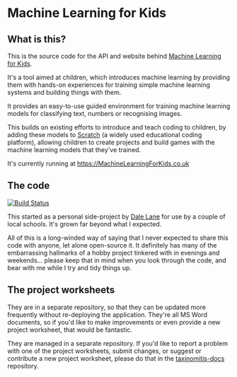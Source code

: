 # Machine Learning for Kids

## What is this?

This is the source code for the API and website behind [Machine Learning for Kids](https://machinelearningforkids.co.uk).

It's a tool aimed at children, which introduces machine learning by providing them with hands-on experiences for training simple machine learning systems and building things with them.

It provides an easy-to-use guided environment for training machine learning models for classifying text, numbers or recognising images.

This builds on existing efforts to introduce and teach coding to children, by adding these models to [Scratch](https://scratch.mit.edu/about) (a widely used educational coding platform), allowing children to create projects and build games with the machine learning models that they've trained.

It's currently running at https://MachineLearningForKids.co.uk

## The code

[![Build Status](https://travis-ci.org/IBM/taxinomitis.svg?branch=master)](https://travis-ci.org/IBM/taxinomitis)

This started as a personal side-project by [Dale Lane](https://github.com/dalelane/) for use by a couple of local schools. It's grown far beyond what I expected.

All of this is a long-winded way of saying that I never expected to share this code with anyone, let alone open-source it. It definitely has many of the embarrassing hallmarks of a hobby project tinkered with in evenings and weekends... please keep that in mind when you look through the code, and bear with me while I try and tidy things up.

## The project worksheets

They are in a separate repository, so that they can be updated more frequently without re-deploying the application. They're all MS Word documents, so if you'd like to make improvements or even provide a new project worksheet, that would be fantastic.

They are managed in a separate repository. If you'd like to report a problem with one of the project worksheets, submit changes, or suggest or contribute a new project worksheet, please do that in the [taxinomitis-docs](https://github.com/IBM/taxinomitis-docs) repository.

